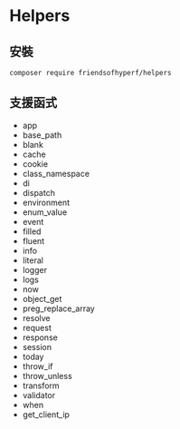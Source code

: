 # Helpers

## 安裝

```shell
composer require friendsofhyperf/helpers
```

## 支援函式

- app
- base_path
- blank
- cache
- cookie
- class_namespace
- di
- dispatch
- environment
- enum_value
- event
- filled
- fluent
- info
- literal
- logger
- logs
- now
- object_get
- preg_replace_array
- resolve
- request
- response
- session
- today
- throw_if
- throw_unless
- transform
- validator
- when
- get_client_ip
